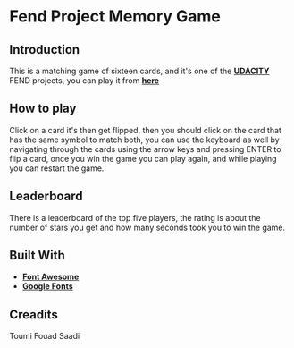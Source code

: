 # Fend Project Memory Game

## Introduction

This is a matching game of sixteen cards, and it's one of the [**UDACITY**](https://www.udacity.com) FEND projects, you can play it from [**here**](https://saymoinsam.github.io/fend-project-memory-game/)

## How to play

Click on a card it's then get flipped, then you should click on the card that has the same symbol to match both, you can use the keyboard as well by navigating through the cards using the arrow keys and pressing ENTER to flip a card, once you win the game you can play again, and while playing you can restart the game.

## Leaderboard

There is a leaderboard of the top five players, the rating is about the number of stars you get and how many seconds took you to win the game.

## Built With

* [**Font Awesome**](https://www.bootstrapcdn.com/fontawesome/)
* [**Google Fonts**](https://fonts.google.com/)

## Creadits

Toumi Fouad Saadi
